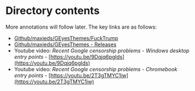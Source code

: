 # Directory contents

More annotations will follow later. The key links are as follows:
* [Github/maxieds/GEyesThemes/FuckTrump](https://github.com/maxieds/GEyesThemes/tree/master/FuckTrump)
* [Github/maxieds/GEyesThemes - Releases](https://github.com/maxieds/GEyesThemes/releases/tag/Codename-BackOrifice53)
* Youtube video: *Recent Google censorship problems - Windows desktop entry points* - [https://youtu.be/9Dqjq6pgIds](https://youtu.be/9Dqjq6pgIds)
* Youtube video: *Recent Google censorship problems - Chromebook entry points* - [https://youtu.be/2T3gTMYC1iw](https://youtu.be/2T3gTMYC1iw)
